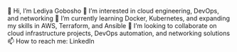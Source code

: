 👋 Hi, I’m Lediya Gobosho
👀 I’m interested in cloud engineering, DevOps, and networking
🌱 I’m currently learning Docker, Kubernetes, and expanding my skills in AWS, Terraform, and Ansible
💞️ I’m looking to collaborate on cloud infrastructure projects, DevOps automation, and networking solutions
📫 How to reach me: LinkedIn

<!---
Lediya-Gobosho/Lediya-Gobosho is a ✨ special ✨ repository because its `README.md` (this file) appears on your GitHub profile.
You can click the Preview link to take a look at your changes.
--->
